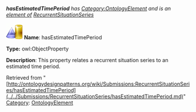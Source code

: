 ___hasEstimatedTimePeriod__ has [Category:OntologyElement](../../Category/OntologyElement.md "Category:OntologyElement") and is an [element of](../../Property/ElementOf.md "Property:ElementOf") [RecurrentSituationSeries](../../Submissions/RecurrentSituationSeries.md "Submissions:RecurrentSituationSeries")_


  




[![ObjectProperty](../../images/thumb/c/c3/ObjectProperty.gif/45px-ObjectProperty.gif)](../../Image/ObjectProperty.gif.md "ObjectProperty")
__Name__: hasEstimatedTimePeriod 


__Type:__ owl:ObjectProperty 


__Description__: This property relates a recurrent situation series to an estimated time period. 





Retrieved from "[http://ontologydesignpatterns.org/wiki/Submissions:RecurrentSituationSeries/hasEstimatedTimePeriod](../../Submissions/RecurrentSituationSeries/hasEstimatedTimePeriod.md)"
 [Category](http://ontologydesignpatterns.org/wiki/Special:Categories "Special:Categories"): [OntologyElement](../../Category/OntologyElement.md "Category:OntologyElement")